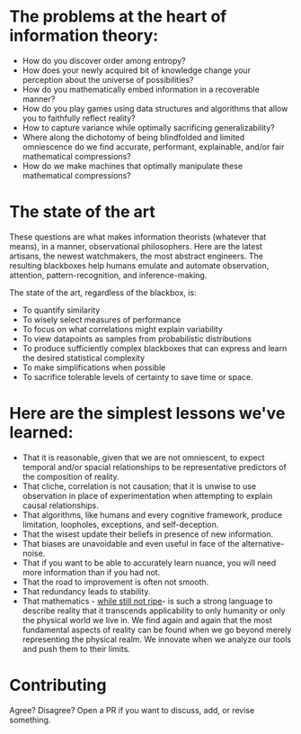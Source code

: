 # The problems at the heart of information theory:

* How do you discover order among entropy?
* How does your newly acquired bit of knowledge change your perception about the universe of possibilities?
* How do you mathematically embed information in a recoverable manner?
* How do you play games using data structures and algorithms that allow you to faithfully reflect reality?
* How to capture variance while optimally sacrificing generalizability?
* Where along the dichotomy of being blindfolded and limited omniescence do we find accurate, performant, explainable, and/or fair mathematical compressions?
* How do we make machines that optimally manipulate these mathematical compressions?

# The state of the art
These questions are what makes information theorists (whatever that means), in a manner, observational philosophers. Here are the latest artisans, the newest watchmakers, the most abstract engineers. The resulting blackboxes help humans emulate and automate observation, attention, pattern-recognition, and inference-making. 

The state of the art, regardless of the blackbox, is:
* To quantify similarity
* To wisely select measures of performance
* To focus on what correlations might explain variability
* To view datapoints as samples from probabilistic distributions
* To produce sufficiently complex blackboxes that can express and learn the desired statistical complexity
* To make simplifications when possible
* To sacrifice tolerable levels of certainty to save time or space.

# Here are the simplest lessons we've learned:
* That it is reasonable, given that we are not omniescent, to expect temporal and/or spacial relationships to be representative predictors of the composition of reality.
* That cliche, correlation is not causation; that it is unwise to use observation in place of experimentation when attempting to explain causal relationships.
* That algorithms, like humans and every cognitive framework, produce limitation, loopholes, exceptions, and self-deception.
* That the wisest update their beliefs in presence of new information.
* That biases are unavoidable and even useful in face of the alternative- noise.
* That if you want to be able to accurately learn nuance, you will need more information than if you had not.
* That the road to improvement is often not smooth.
* That redundancy leads to stability.
* That mathematics - [while still not ripe](https://www.maa.org/sites/default/files/pdf/upload_library/22/Ford/Lagarias3-23.pdf)- is such a strong language to describe reality that it transcends applicability to only humanity or only the physical world we live in. We find again and again that the most fundamental aspects of reality can be found when we go beyond merely representing the physical realm. We innovate when we analyze our tools and push them to their limits.

# Contributing
Agree? Disagree? Open a PR if you want to discuss, add, or revise something.
